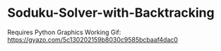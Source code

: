 # Soduku-Solver-with-Backtracking
Requires Python Graphics
Working Gif: https://gyazo.com/5c130202159b8030c9585bcbaaf4dac0
